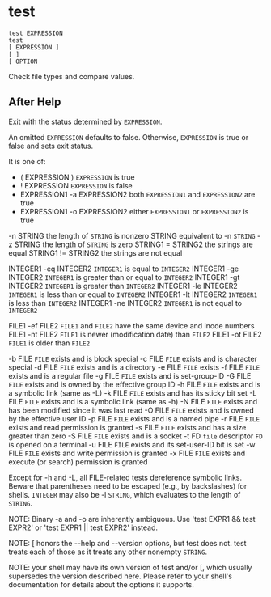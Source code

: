 # test

```
test EXPRESSION
test
[ EXPRESSION ]
[ ]
[ OPTION
```

Check file types and compare values.

## After Help

Exit with the status determined by `EXPRESSION`.

An omitted `EXPRESSION` defaults to false.
Otherwise, `EXPRESSION` is true or false and sets exit status. 

It is one of:

* ( EXPRESSION )               `EXPRESSION` is true
* ! EXPRESSION                 `EXPRESSION` is false
* EXPRESSION1 -a EXPRESSION2   both `EXPRESSION1` and `EXPRESSION2` are true
* EXPRESSION1 -o EXPRESSION2   either `EXPRESSION1` or `EXPRESSION2` is true

-n STRING            the length of `STRING` is nonzero
STRING               equivalent to -n `STRING`
-z STRING            the length of `STRING` is zero
STRING1 = STRING2    the strings are equal
STRING1 != STRING2   the strings are not equal

INTEGER1 -eq INTEGER2   `INTEGER1` is equal to `INTEGER2`
INTEGER1 -ge INTEGER2   `INTEGER1` is greater than or equal to `INTEGER2`
INTEGER1 -gt INTEGER2   `INTEGER1` is greater than `INTEGER2`
INTEGER1 -le INTEGER2   `INTEGER1` is less than or equal to `INTEGER2`
INTEGER1 -lt INTEGER2   `INTEGER1` is less than `INTEGER2`
INTEGER1 -ne INTEGER2   `INTEGER1` is not equal to `INTEGER2`

FILE1 -ef FILE2   `FILE1` and `FILE2` have the same device and inode numbers
FILE1 -nt FILE2   `FILE1` is newer (modification date) than `FILE2`
FILE1 -ot FILE2   `FILE1` is older than `FILE2`

-b FILE     `FILE` exists and is block special
-c FILE     `FILE` exists and is character special
-d FILE     `FILE` exists and is a directory
-e FILE     `FILE` exists
-f FILE     `FILE` exists and is a regular file
-g FILE     `FILE` exists and is set-group-ID
-G FILE     `FILE` exists and is owned by the effective group ID
-h FILE     `FILE` exists and is a symbolic link (same as -L)
-k FILE     `FILE` exists and has its sticky bit set
-L FILE     `FILE` exists and is a symbolic link (same as -h)
-N FILE     `FILE` exists and has been modified since it was last read
-O FILE     `FILE` exists and is owned by the effective user ID
-p FILE     `FILE` exists and is a named pipe
-r FILE     `FILE` exists and read permission is granted
-s FILE     `FILE` exists and has a size greater than zero
-S FILE     `FILE` exists and is a socket
-t FD       `file` descriptor `FD` is opened on a terminal
-u FILE     `FILE` exists and its set-user-ID bit is set
-w FILE     `FILE` exists and write permission is granted
-x FILE     `FILE` exists and execute (or search) permission is granted

Except for -h and -L, all FILE-related tests dereference symbolic links.
Beware that parentheses need to be escaped (e.g., by backslashes) for shells.
`INTEGER` may also be -l `STRING`, which evaluates to the length of `STRING`.

NOTE: Binary -a and -o are inherently ambiguous.
Use 'test EXPR1 && test EXPR2' or 'test EXPR1 || test EXPR2' instead.

NOTE: [ honors the --help and --version options, but test does not.
test treats each of those as it treats any other nonempty `STRING`.

NOTE: your shell may have its own version of test and/or [, which usually supersedes the version described here.
Please refer to your shell's documentation for details about the options it supports.
